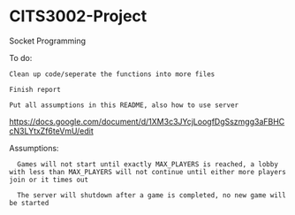 # CITS3002-Project
Socket Programming 

To do:
    
    Clean up code/seperate the functions into more files
  
    Finish report
    
    Put all assumptions in this README, also how to use server
    
  https://docs.google.com/document/d/1XM3c3JYcjLoogfDgSszmgg3aFBHCcN3LYtxZf6teVmU/edit
  
  
  Assumptions:
  
  
      Games will not start until exactly MAX_PLAYERS is reached, a lobby with less than MAX_PLAYERS will not continue until either more players join or it times out
      
      The server will shutdown after a game is completed, no new game will be started
      
      
